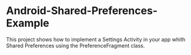 # Android-Shared-Preferences-Example
This project shows how to implement a Settings Activity in your app whith Shared Preferences using the PreferenceFragment class.
